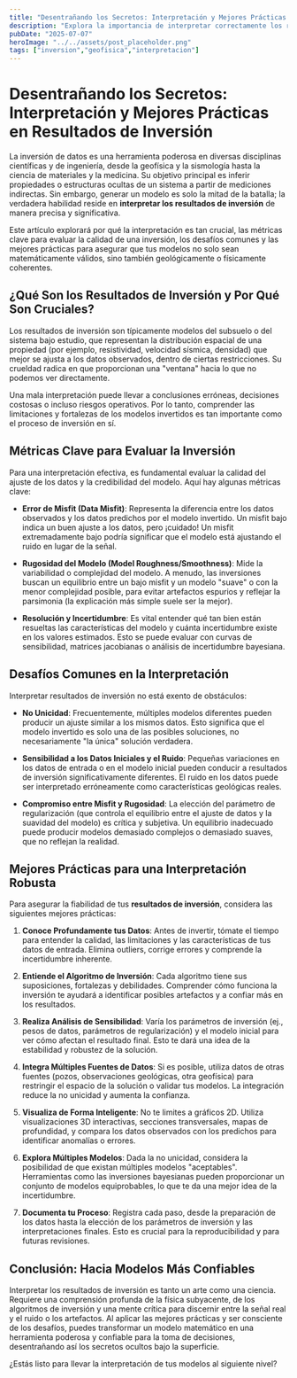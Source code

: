 ```yaml
---
title: "Desentrañando los Secretos: Interpretación y Mejores Prácticas en Resultados de Inversión"
description: "Explora la importancia de interpretar correctamente los resultados de la inversión en geofísica y otras disciplinas. Aprende sobre métricas clave, desafíos comunes y las mejores prácticas para obtener modelos precisos y confiables a partir de datos indirectos."
pubDate: "2025-07-07"
heroImage: "../../assets/post_placeholder.png"
tags: ["inversion","geofisica","interpretacion"]
---
```



# Desentrañando los Secretos: Interpretación y Mejores Prácticas en Resultados de Inversión

La inversión de datos es una herramienta poderosa en diversas disciplinas científicas y de ingeniería, desde la geofísica y la sismología hasta la ciencia de materiales y la medicina. Su objetivo principal es inferir propiedades o estructuras ocultas de un sistema a partir de mediciones indirectas. Sin embargo, generar un modelo es solo la mitad de la batalla; la verdadera habilidad reside en **interpretar los resultados de inversión** de manera precisa y significativa.

Este artículo explorará por qué la interpretación es tan crucial, las métricas clave para evaluar la calidad de una inversión, los desafíos comunes y las mejores prácticas para asegurar que tus modelos no solo sean matemáticamente válidos, sino también geológicamente o físicamente coherentes.

## ¿Qué Son los Resultados de Inversión y Por Qué Son Cruciales?

Los resultados de inversión son típicamente modelos del subsuelo o del sistema bajo estudio, que representan la distribución espacial de una propiedad (por ejemplo, resistividad, velocidad sísmica, densidad) que mejor se ajusta a los datos observados, dentro de ciertas restricciones. Su crueldad radica en que proporcionan una "ventana" hacia lo que no podemos ver directamente.

Una mala interpretación puede llevar a conclusiones erróneas, decisiones costosas o incluso riesgos operativos. Por lo tanto, comprender las limitaciones y fortalezas de los modelos invertidos es tan importante como el proceso de inversión en sí.

## Métricas Clave para Evaluar la Inversión

Para una interpretación efectiva, es fundamental evaluar la calidad del ajuste de los datos y la credibilidad del modelo. Aquí hay algunas métricas clave:

*   **Error de Misfit (Data Misfit)**: Representa la diferencia entre los datos observados y los datos predichos por el modelo invertido. Un misfit bajo indica un buen ajuste a los datos, pero ¡cuidado! Un misfit extremadamente bajo podría significar que el modelo está ajustando el ruido en lugar de la señal.

*   **Rugosidad del Modelo (Model Roughness/Smoothness)**: Mide la variabilidad o complejidad del modelo. A menudo, las inversiones buscan un equilibrio entre un bajo misfit y un modelo "suave" o con la menor complejidad posible, para evitar artefactos espurios y reflejar la parsimonia (la explicación más simple suele ser la mejor).

*   **Resolución y Incertidumbre**: Es vital entender qué tan bien están resueltas las características del modelo y cuánta incertidumbre existe en los valores estimados. Esto se puede evaluar con curvas de sensibilidad, matrices jacobianas o análisis de incertidumbre bayesiana.

## Desafíos Comunes en la Interpretación

Interpretar resultados de inversión no está exento de obstáculos:

*   **No Unicidad**: Frecuentemente, múltiples modelos diferentes pueden producir un ajuste similar a los mismos datos. Esto significa que el modelo invertido es solo una de las posibles soluciones, no necesariamente "la única" solución verdadera.

*   **Sensibilidad a los Datos Iniciales y el Ruido**: Pequeñas variaciones en los datos de entrada o en el modelo inicial pueden conducir a resultados de inversión significativamente diferentes. El ruido en los datos puede ser interpretado erróneamente como características geológicas reales.

*   **Compromiso entre Misfit y Rugosidad**: La elección del parámetro de regularización (que controla el equilibrio entre el ajuste de datos y la suavidad del modelo) es crítica y subjetiva. Un equilibrio inadecuado puede producir modelos demasiado complejos o demasiado suaves, que no reflejan la realidad.

## Mejores Prácticas para una Interpretación Robusta

Para asegurar la fiabilidad de tus **resultados de inversión**, considera las siguientes mejores prácticas:

1.  **Conoce Profundamente tus Datos**: Antes de invertir, tómate el tiempo para entender la calidad, las limitaciones y las características de tus datos de entrada. Elimina outliers, corrige errores y comprende la incertidumbre inherente.

2.  **Entiende el Algoritmo de Inversión**: Cada algoritmo tiene sus suposiciones, fortalezas y debilidades. Comprender cómo funciona la inversión te ayudará a identificar posibles artefactos y a confiar más en los resultados.

3.  **Realiza Análisis de Sensibilidad**: Varía los parámetros de inversión (ej., pesos de datos, parámetros de regularización) y el modelo inicial para ver cómo afectan el resultado final. Esto te dará una idea de la estabilidad y robustez de la solución.

4.  **Integra Múltiples Fuentes de Datos**: Si es posible, utiliza datos de otras fuentes (pozos, observaciones geológicas, otra geofísica) para restringir el espacio de la solución o validar tus modelos. La integración reduce la no unicidad y aumenta la confianza.

5.  **Visualiza de Forma Inteligente**: No te limites a gráficos 2D. Utiliza visualizaciones 3D interactivas, secciones transversales, mapas de profundidad, y compara los datos observados con los predichos para identificar anomalías o errores.

6.  **Explora Múltiples Modelos**: Dada la no unicidad, considera la posibilidad de que existan múltiples modelos "aceptables". Herramientas como las inversiones bayesianas pueden proporcionar un conjunto de modelos equiprobables, lo que te da una mejor idea de la incertidumbre.

7.  **Documenta tu Proceso**: Registra cada paso, desde la preparación de los datos hasta la elección de los parámetros de inversión y las interpretaciones finales. Esto es crucial para la reproducibilidad y para futuras revisiones.

## Conclusión: Hacia Modelos Más Confiables

Interpretar los resultados de inversión es tanto un arte como una ciencia. Requiere una comprensión profunda de la física subyacente, de los algoritmos de inversión y una mente crítica para discernir entre la señal real y el ruido o los artefactos. Al aplicar las mejores prácticas y ser consciente de los desafíos, puedes transformar un modelo matemático en una herramienta poderosa y confiable para la toma de decisiones, desentrañando así los secretos ocultos bajo la superficie.

¿Estás listo para llevar la interpretación de tus modelos al siguiente nivel?
